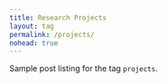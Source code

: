 ```yaml
---
title: Research Projects
layout: tag
permalink: /projects/
nohead: true
---
```


Sample post listing for the tag `projects`.
